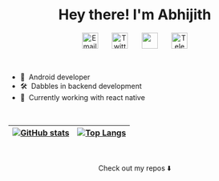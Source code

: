 <h1 align="center">
Hey there! I'm Abhijith
</h1>

<p align="center">
  <a href="mailto:abhijithks1729@gmail.com"><img width="32px" alt="Email" title="Email" src="https://cdn1.iconfinder.com/data/icons/google-new-logos-1/32/gmail_new_logo-512.png"/></a>
  &#8287;&#8287;&#8287;&#8287;&#8287;
  <a href="https://twitter.com/abhijithks_"><img width="32px" alt="Twitter" title="Twitter" src="https://cdn2.iconfinder.com/data/icons/social-media-2285/512/1_Twitter3_colored_svg-128.png"/></a>
  &#8287;&#8287;&#8287;&#8287;&#8287;
  <a href="https://www.linkedin.com/in/abhijithks/" alt="LinkedIn" title="LinkedIn"><img width="32px" src="https://cdn2.iconfinder.com/data/icons/social-media-2285/512/1_Linkedin_unofficial_colored_svg-128.png"/></a>
  &#8287;&#8287;&#8287;&#8287;&#8287;
  <a href="https://t.me/abhijithks"><img width="32px" alt="Telegram" title="Telegram" src="https://cdn2.iconfinder.com/data/icons/social-media-applications/64/social_media_applications_19-telegram-128.png"></a>
</p>


<br>

-   :robot: &nbsp;Android developer 
-   :hammer_and_wrench: &nbsp;Dabbles in backend development 
-   :rocket: &nbsp;Currently working with react native

&nbsp;

| [![GitHub stats](https://github-readme-stats.vercel.app/api?&username=Abhijith-K-S&count_private=true&show_icons=true&theme=merko)](https://github.com/anuraghazra/github-readme-stats) | [![Top Langs](https://github-readme-stats.vercel.app/api/top-langs/?username=Abhijith-K-S&layout=compact&langs_count=6&theme=merko)](https://github.com/anuraghazra/github-readme-stats) |
| ----- | ----- |

<br>
<p align="center">
Check out my repos ⬇️  
</p>
